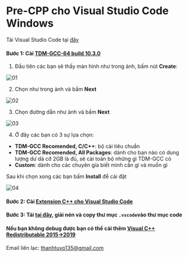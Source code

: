 # Pre-CPP cho Visual Studio Code Windows

Tải Visual Studio Code tại [đây](https://code.visualstudio.com/download)

#### Bước 1: Cài [TDM-GCC-64 build 10.3.0](https://github.com/jmeubank/tdm-gcc/releases/download/v10.3.0-tdm64-2/tdm64-gcc-10.3.0-2.exe)

1. Đầu tiên các bạn sẽ thấy màn hình như trong ảnh, bấm nút **Create**:

![01](https://user-images.githubusercontent.com/48942146/134608773-f921ff61-9f9d-478a-b083-a2ecbc589a5b.png)

2. Chọn như trong ảnh và bấm **Next**

![02](https://user-images.githubusercontent.com/48942146/134609522-90d0f468-6361-421f-b624-4d69c79ab015.png)

3. Chọn đường dẫn như ảnh và bấm **Next**

![03](https://user-images.githubusercontent.com/48942146/134609585-85bc8212-757b-436d-be4a-90727ce3c88f.png)

4. Ở đây các bạn có 3 sự lựa chọn:

- **TDM-GCC Recomended, C/C++**: bộ cài tiêu chuẩn
- **TDM-GCC Recomended, All Packages**: dành cho bạn nào có dung lượng dư dả cỡ 2GB là đủ, sẽ cài toàn bộ những gì TDM-GCC có
- **Custom**: dành cho các chuyên gia biết mình cần gì và muốn gì

Sau khi chọn xong các bạn bấm **Install** để cài đặt

![04](https://user-images.githubusercontent.com/48942146/134611361-4b02eee3-1698-4a9d-8c2a-a3f0818d78f8.png)

#### Bước 2: Cài [Extension C++ cho Visual Studio Code](https://marketplace.visualstudio.com/items?itemName=ms-vscode.cpptools)
#### Bước 3: Tải [tại đây](https://github.com/Noboroto/Pre-CPP/archive/refs/heads/master.zip), giải nén và copy thư mục `.vscode`vào thư mục code

#### Nếu bạn không debug được bạn có thể cài thêm [Visual C++ Redistributable 2015->2019](https://aka.ms/vs/16/release/vc_redist.x64.exe)

Email liên lạc: thanhtuvo135@gmail.com
